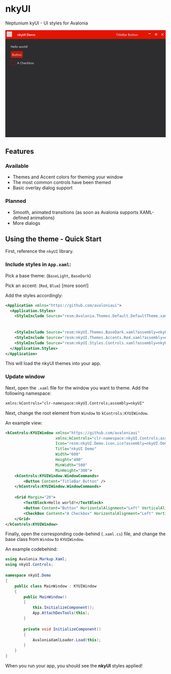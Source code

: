
# nkyUI

Neptunium kyUI - UI styles for Avalonia

![screenshot](img/demowindow.png)

## Features

### Available

- Themes and Accent colors for theming your window
- The most common controls have been themed
- Basic overlay dialog support

### Planned

- Smooth, animated transitions (as soon as Avalonia supports XAML-defined animations)
- More dialogs

## Using the theme - Quick Start

First, reference the `nkyUI` library.

### Include styles in `App.xaml`:

Pick a base theme: (`BaseLight`, `BaseDark`)

Pick an accent: (`Red`, `Blue`) [more soon!]

Add the styles accordingly:

```xml
<Application xmlns="https://github.com/avaloniaui">
  <Application.Styles>
    <StyleInclude Source="resm:Avalonia.Themes.Default.DefaultTheme.xaml?assembly=Avalonia.Themes.Default"/>


    <StyleInclude Source="resm:nkyUI.Themes.BaseDark.xaml?assembly=nkyUI" />
    <StyleInclude Source="resm:nkyUI.Themes.Accents.Red.xaml?assembly=nkyUI" />
    <StyleInclude Source="resm:nkyUI.Styles.Controls.xaml?assembly=nkyUI" />
  </Application.Styles>
</Application>
```

This will load the nkyUI themes into your app.

### Update window

Next, open the `.xaml` file for the window you want to theme.
Add the following namespace:

```xml
xmlns:kControls="clr-namespace:nkyUI.Controls;assembly=nkyUI"
```

Next, change the root element from `Window` to `kControls:KYUIWindow`.

An example view:

```xml
<kControls:KYUIWindow xmlns="https://github.com/avaloniaui"
                      xmlns:kControls="clr-namespace:nkyUI.Controls;assembly=nkyUI"
                      Icon="resm:nkyUI.Demo.icon.ico?assembly=nkyUI.Demo"
                      Title="nkyUI Demo"
                      Width="600"
                      Height="400"
                      MinWidth="500"
                      MinHeight="300">
    <kControls:KYUIWindow.WindowCommands>
        <Button Content="TitleBar Button" />
    </kControls:KYUIWindow.WindowCommands>

    <Grid Margin="20">
        <TextBlock>Hello world!</TextBlock>
        <Button Content="Button" HorizontalAlignment="Left" VerticalAlignment="Top" Margin="0,25,0,0" />
        <CheckBox Content="A Checkbox" HorizontalAlignment="Left" VerticalAlignment="Top" Margin="0,60,0,0" />
    </Grid>
</kControls:KYUIWindow>
```

Finally, open the corresponding code-behind (`.xaml.cs`) file, and change
the base class from `Window` to `KYUIWindow`.

An example codebehind:

```csharp
using Avalonia.Markup.Xaml;
using nkyUI.Controls;

namespace nkyUI.Demo
{
    public class MainWindow : KYUIWindow
    {
        public MainWindow()
        {
            this.InitializeComponent();
            App.AttachDevTools(this);
        }

        private void InitializeComponent()
        {
            AvaloniaXamlLoader.Load(this);
        }
    }
}
```

When you run your app, you should see the **nkyUI** styles applied!